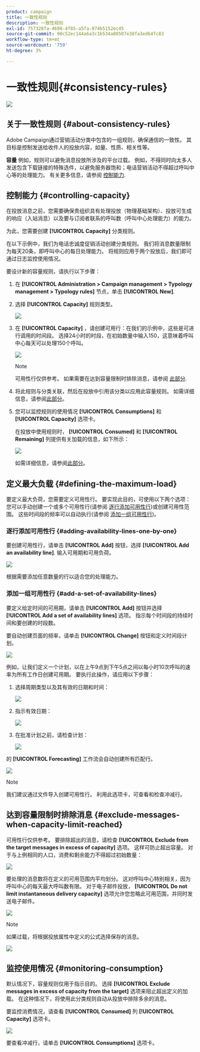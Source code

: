 ```yaml
---
product: campaign
title: 一致性规则
description: 一致性规则
exl-id: 757328fa-4698-4f85-a5fa-074b5152ec45
source-git-commit: 90c52ec144a6a3c1b534a80507e38fa3ed64fc83
workflow-type: tm+mt
source-wordcount: '759'
ht-degree: 3%

---
```


# 一致性规则{#consistency-rules}

![](../../assets/common.svg)

## 关于一致性规则 {#about-consistency-rules}

Adobe Campaign通过营销活动分类中包含的一组规则，确保通信的一致性。 其目标是控制发送给收件人的投放内容，如量、性质、相关性等。

**容量** 例如，规则可以避免消息投放所涉及的平台过载。 例如，不得同时向太多人发送包含下载链接的特殊选件，以避免服务器饱和；电话营销活动不得超过呼叫中心等的处理能力。 有关更多信息，请参阅 [控制能力](#controlling-capacity).

## 控制能力 {#controlling-capacity}

在投放消息之前，您需要确保贵组织具有处理投放（物理基础架构）、投放可生成的响应（入站消息）以及要与订阅者联系的呼叫数（呼叫中心处理能力）的能力。

为此，您需要创建 **[!UICONTROL Capacity]** 分类规则。

在以下示例中，我们为电话忠诚度促销活动创建分类规则。 我们将消息数量限制为每天20条，即呼叫中心的每日处理能力。 将规则应用于两个投放后，我们即可通过日志监控使用情况。

要设计新的容量规则，请执行以下步骤：

1. 在 **[!UICONTROL Administration > Campaign management > Typology management > Typology rules]** 节点，单击 **[!UICONTROL New]**.
1. 选择 **[!UICONTROL Capacity]** 规则类型。

   ![](assets/campaign_opt_create_capacity_01.png)

1. 在 **[!UICONTROL Capacity]** ，请创建可用行：在我们的示例中，这些是可进行调用的时间段。 选择24小时的时段，在初始数量中输入150，这意味着呼叫中心每天可以处理150个呼叫。

   ![](assets/campaign_opt_create_capacity_02.png)

   >[!NOTE]
   >
   >可用性行仅供参考。 如果需要在达到容量限制时排除消息，请参阅 [此部分](#exclude-messages-when-capacity-limit-reached).

1. 将此规则与分类关联，然后在投放中引用该分类以应用此容量规则。 如需详细信息，请参阅[此部分](applying-rules.md#applying-a-typology-to-a-delivery)。
1. 您可以监控规则的使用情况 **[!UICONTROL Consumptions]** 和 **[!UICONTROL Capacity]** 选项卡。

   在投放中使用规则时， **[!UICONTROL Consumed]** 和 **[!UICONTROL Remaining]** 列提供有关加载的信息，如下所示：

   ![](assets/campaign_opt_create_capacity_03.png)

   如需详细信息，请参阅[此部分](#monitoring-consumption)。

## 定义最大负载 {#defining-the-maximum-load}

要定义最大负荷，您需要定义可用性行。 要实现此目的，可使用以下两个选项：您可以手动创建一个或多个可用性行(请参阅 [逐行添加可用性行](#adding-availability-lines-one-by-one))或创建可用性范围。 这些时间段的频率可以自动执行(请参阅 [添加一组可用性行](#add-a-set-of-availability-lines))。

### 逐行添加可用性行 {#adding-availability-lines-one-by-one}

要创建可用性行，请单击 **[!UICONTROL Add]** 按钮，选择 **[!UICONTROL Add an availability line]**. 输入可用期和可用负荷。

![](assets/campaign_opt_create_capacity_02.png)

根据需要添加任意数量的行以适合您的处理能力。

### 添加一组可用性行 {#add-a-set-of-availability-lines}

要定义给定时间的可用期，请单击 **[!UICONTROL Add]** 按钮并选择 **[!UICONTROL Add a set of availability lines]** 选项。 指示每个时间段的持续时间和要创建的时段数。

要自动创建页面的频率，请单击 **[!UICONTROL Change]** 按钮和定义时间段计划。

![](assets/campaign_opt_create_capacity_07.png)

例如，让我们定义一个计划，以在上午9点到下午5点之间以每小时10次呼叫的速率为所有工作日创建可用期。 要执行此操作，请应用以下步骤：

1. 选择周期类型以及其有效的日期和时间：

   ![](assets/campaign_opt_create_capacity_08.png)

1. 指示有效日期：

   ![](assets/campaign_opt_create_capacity_09.png)

1. 在批准计划之前，请检查计划：

   ![](assets/campaign_opt_create_capacity_10.png)

的 **[!UICONTROL Forecasting]** 工作流会自动创建所有匹配行。

![](assets/campaign_opt_create_capacity_12.png)

>[!NOTE]
>
>我们建议通过文件导入创建可用性行。 利用此选项卡，可查看和检查冲减行。

## 达到容量限制时排除消息 {#exclude-messages-when-capacity-limit-reached}

可用性行仅供参考。 要排除超出的消息，请检查 **[!UICONTROL Exclude from the target messages in excess of capacity]** 选项。 这样可防止超出容量。 对于与上例相同的人口，消费和剩余能力不得超过初始数量：

![](assets/campaign_opt_create_capacity_04.png)

要处理的消息数将在定义的可用范围内平均划分。 这对呼叫中心特别相关，因为呼叫中心的每天最大呼叫数有限。 对于电子邮件投放， **[!UICONTROL Do not limit instantaneous delivery capacity]** 选项允许您忽略此可用范围，并同时发送电子邮件。

![](assets/campaign_opt_create_capacity_05.png)

>[!NOTE]
>
>如果过载，将根据投放属性中定义的公式选择保存的消息。

![](assets/campaign_opt_create_capacity_06.png)

## 监控使用情况 {#monitoring-consumption}

默认情况下，容量规则仅用于指示目的。 选择 **[!UICONTROL Exclude messages in excess of capacity from the target]** 选项来阻止超出定义的加载。 在这种情况下，将使用此分类规则自动从投放中排除多余的消息。

要监控消费情况，请查看 **[!UICONTROL Consumed]** 列 **[!UICONTROL Capacity]** 选项卡。

![](assets/campaign_opt_create_capacity_04.png)

要查看冲减行，请单击 **[!UICONTROL Consumptions]** 选项卡。
